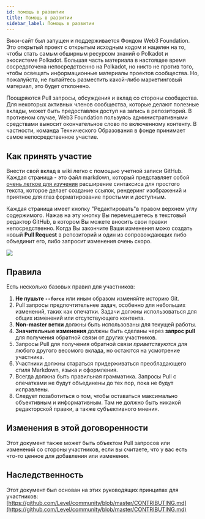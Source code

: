```yaml
---
id: помощь в развитии
title: Помощь в развитии
sidebar_label: Помощь в развитии
---
```


Вики-сайт был запущен и поддерживается Фондом Web3 Foundation. Это открытый проект с открытым исходным кодом и нацелен на то, чтобы стать самым обширным ресурсом знаний о Polkadot и экосистеме Polkadot. Большая часть материала в настоящее время сосредоточена непосредственно на Polkadot, но никто не против того, чтобы освещать информационные материалы проектов сообщества. Но, пожалуйста, не пытайтесь разместить какой-либо маркетинговый материал, это будет отклонено.

Поощряются Pull запросы, обсуждения и вклад со стороны сообщества. Для некоторых активных членов сообщества, которые делают полезные вклады, может быть предоставлен доступ на запись в репозиторий. В противном случае, Web3 Foundation пользуясь административными средствами выносит окончательное слово по включенному контенту. В частности, команда Технического Образования в фонде принимает самое непосредственное участие.

## Как принять участие

Внести свой вклад в wiki легко с помощью учетной записи GitHub. Каждая страница - это файл markdown, который представляет собой [очень легкое для изучения](https://guides.github.com/features/mastering-markdown/) расширение синтаксиса для простого текста, которое делает создание ссылок, рендеринг изображений и приятное для глаз форматирование простыми и доступным.

Каждая страница имеет кнопку "Редактировать"в правом верхнем углу содержимого. Нажав на эту кнопку Вы перемещаетесь в текстовый редактор GitHub, в котором Вы можете вносить свои правки непосредственно. Когда Вы закончите Ваши изменения можо создать новый **Pull Request** в репозиторий и один из сопровождающих либо объединит его, либо запросит изменения очень скоро.

![](assets/edit_button.png)

## Правила

Есть несколько базовых правил для участников:

1. **Не пушьте `--force`** или иным образом изменяйте историю Git.
2. Pull запросы предпочтительнее задач, особенно для небольших изменений, таких как опечатки. Задачи должны использоваться для общих изменений или отсутствующего контента.
3. **Non-master ветки** должны быть использованы для текущей работы.
4. **Значительные изменения** должны быть сделаны через **запрос pull** для получения обратной связи от других участников.
5. Запросы Pull для получения обратной связи _приветствуются_ для любого другого весомого вклада, но остаются на усмотрение участника.
6. Участники должны стараться придерживаться преобладающего стиля Markdown, языка и оформления.
7. Всегда должна быть правильная грамматика. Запросы Pull с опечатками не будут объединены до тех пор, пока не будут исправлены.
8. Следует позаботиться о том, чтобы оставаться максимально объективным и информативным. Там не должно быть никакой редакторской правки, а также субъективного мнения.

## Изменения в этой договоренности

Этот документ также может быть объектом Pull запросов или изменений со стороны участников, если вы считаете, что у вас есть что-то ценное для добавления или изменения.

## Наследственность

Этот документ был основан на этих руководящих принципах для участников: [https://github.com/Level/community/blob/master/CONTRIBUTING.md](https://github.com/Level/community/blob/master/CONTRIBUTING.md)
